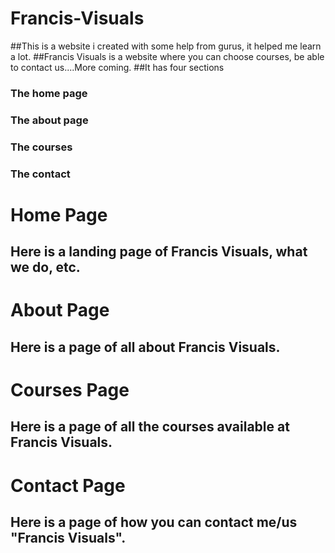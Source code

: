 # Francis-Visuals

##This is a website i created with some help from gurus, it helped me learn a lot.
##Francis Visuals is a website where you can choose courses, be able to contact us....More coming.
##It has four sections
### The home page
### The about page
### The courses
### The contact

# Home Page
## Here is a landing page of Francis Visuals, what we do, etc.

# About Page
## Here is a page of all about Francis Visuals.

# Courses Page
## Here is a page of all the courses available at Francis Visuals.

# Contact Page
## Here is a page of how you can contact me/us "Francis Visuals".
